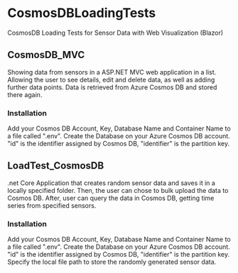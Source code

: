 # CosmosDBLoadingTests
CosmosDB Loading Tests for Sensor Data with Web Visualization (Blazor)

## CosmosDB_MVC
Showing data from sensors in a ASP.NET MVC web application in a list. Allowing the user to see details, edit and delete data, as well as adding further data points. Data is retrieved from Azure Cosmos DB and stored there again.

### Installation
Add your Cosmos DB Account, Key, Database Name and Container Name to a file called ".env". Create the Database on your Azure Cosmos DB account. "id" is the identifier assigned by Cosmos DB, "identifier" is the partition key. 

## LoadTest_CosmosDB
.net Core Application that creates random sensor data and saves it in a locally specified folder. Then, the user can chose to bulk upload the data to Cosmos DB. After, user can query the data in Cosmos DB, getting time series from specified sensors.

### Installation
Add your Cosmos DB Account, Key, Database Name and Container Name to a file called ".env". Create the Database on your Azure Cosmos DB account. "id" is the identifier assigned by Cosmos DB, "identifier" is the partition key. Specify the local file path to store the randomly generated sensor data.
